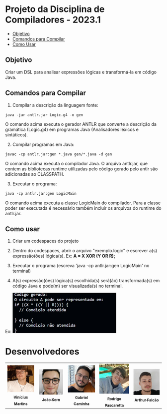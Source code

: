 # Projeto da Disciplina de Compiladores - 2023.1

- [Objetivo](#objetivo)
- [Comandos para Compilar](#comandos-para-compilar)
- [Como Usar](#como-usar)

## Objetivo
Criar um DSL para analisar expressões lógicas e transformá-la em código Java.

## Comandos para Compilar
1. Compilar a descrição da linguagem fonte:

```
java -jar antlr.jar Logic.g4 -o gen
```
O comando acima executa o gerador ANTLR que converte a descrição da gramática (Logic.g4) em
programas Java (Analisadores léxicos e sintáticos).


2. Compilar programas em Java:


```
javac -cp antlr.jar:gen *.java gen/*.java -d gen
```
O comando acima executa o compilador Java. O arquivo antlr.jar, que contem as bibliotecas
runtime utilizadas pelo código gerado pelo antlr são adicionadas ao CLASSPATH.


3. Executar o programa:

```
java -cp antlr.jar:gen LogicMain
```

O comando acima executa a classe LogicMain do compilador. Para a classe poder ser executada é necessário também incluir os arquivos do runtime do antlr.jar.

## Como usar
1. Criar um codespaces do projeto

2. Dentro do codespaces, abrir o arquivo "exemplo.logic" e escrever a(s) expressão(ões) lógica(s). Ex: **A = X XOR (Y OR R);**
  
3. Executar o programa (escreva 'java -cp antlr.jar:gen LogicMain' no terminal)

4. A(s) expressão(ões) lógica(s) escolhida(s) será(ão) transformada(s) em código Java e pode(m) ser visualizada(s) no terminal.

  Ex: <img src="resultImage.jpg" width="66%;"/>

# Desenvolvedores
<table>
  <tr>
    <td align="center">
      <a href="https://github.com/Vinizik">
        <img src="colaboradores/vinicius-martins.jpg" width="100px;"/><br>
        <sub>
          <b>Vinícius Martins</b>
        </sub>
      </a>
    </td>
    <td align="center">
      <a href="https://github.com/JoaoKern">
        <img src="colaboradores/joao-kern.jpg" width="100px;"/><br>
        <sub>
          <b>João Kern</b>
        </sub>
      </a>
    </td>
    <td align="center">
      <a href="https://github.com/GabrielCaminha">
        <img src="colaboradores/gabriel-caminha.jpg" width="100px;"/><br>
        <sub>
          <b>Gabriel Caminha</b>
        </sub>
      </a>
    </td>
    <td align="center">
      <a href="https://github.com/rodrigopascaretta">
        <img src="colaboradores/rodrigo-pascaretta.jpg" width="100px;"/><br>
        <sub>
          <b>Rodrigo Pascaretta</b>
        </sub>
      </a>
    </td>
    <td align="center">
      <a href="https://github.com/arthurbf2">
        <img src="colaboradores/arthur-falcao.jpg" width="100px;"/><br>
        <sub>
          <b>Arthur Falcão</b>
        </sub>
      </a>
    </td>
  </tr>
</table>
